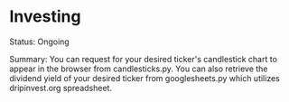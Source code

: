 # Investing

Status: Ongoing

Summary: You can request for your desired ticker's candlestick chart to appear in the browser from candlesticks.py. You can also retrieve the dividend yield of your desired ticker from googlesheets.py which utilizes dripinvest.org spreadsheet.
